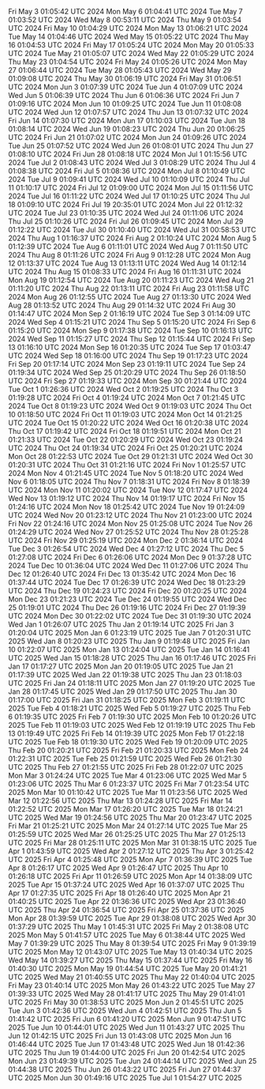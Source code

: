 Fri May  3 01:05:42 UTC 2024
Mon May  6 01:04:41 UTC 2024
Tue May  7 01:03:52 UTC 2024
Wed May  8 00:53:11 UTC 2024
Thu May  9 01:03:54 UTC 2024
Fri May 10 01:04:29 UTC 2024
Mon May 13 01:06:21 UTC 2024
Tue May 14 01:04:46 UTC 2024
Wed May 15 01:05:22 UTC 2024
Thu May 16 01:04:53 UTC 2024
Fri May 17 01:05:24 UTC 2024
Mon May 20 01:05:33 UTC 2024
Tue May 21 01:05:07 UTC 2024
Wed May 22 01:05:29 UTC 2024
Thu May 23 01:04:54 UTC 2024
Fri May 24 01:05:26 UTC 2024
Mon May 27 01:06:44 UTC 2024
Tue May 28 01:05:43 UTC 2024
Wed May 29 01:09:08 UTC 2024
Thu May 30 01:06:19 UTC 2024
Fri May 31 01:06:51 UTC 2024
Mon Jun  3 01:07:39 UTC 2024
Tue Jun  4 01:07:09 UTC 2024
Wed Jun  5 01:06:39 UTC 2024
Thu Jun  6 01:06:36 UTC 2024
Fri Jun  7 01:09:16 UTC 2024
Mon Jun 10 01:09:25 UTC 2024
Tue Jun 11 01:08:08 UTC 2024
Wed Jun 12 01:07:57 UTC 2024
Thu Jun 13 01:07:32 UTC 2024
Fri Jun 14 01:07:30 UTC 2024
Mon Jun 17 01:10:03 UTC 2024
Tue Jun 18 01:08:14 UTC 2024
Wed Jun 19 01:08:23 UTC 2024
Thu Jun 20 01:06:25 UTC 2024
Fri Jun 21 01:07:02 UTC 2024
Mon Jun 24 01:09:26 UTC 2024
Tue Jun 25 01:07:52 UTC 2024
Wed Jun 26 01:08:01 UTC 2024
Thu Jun 27 01:08:10 UTC 2024
Fri Jun 28 01:08:18 UTC 2024
Mon Jul  1 01:15:56 UTC 2024
Tue Jul  2 01:08:43 UTC 2024
Wed Jul  3 01:08:29 UTC 2024
Thu Jul  4 01:08:38 UTC 2024
Fri Jul  5 01:08:36 UTC 2024
Mon Jul  8 01:10:49 UTC 2024
Tue Jul  9 01:09:41 UTC 2024
Wed Jul 10 01:10:09 UTC 2024
Thu Jul 11 01:10:17 UTC 2024
Fri Jul 12 01:09:00 UTC 2024
Mon Jul 15 01:11:56 UTC 2024
Tue Jul 16 01:11:22 UTC 2024
Wed Jul 17 01:10:25 UTC 2024
Thu Jul 18 01:09:10 UTC 2024
Fri Jul 19 20:35:01 UTC 2024
Mon Jul 22 01:12:32 UTC 2024
Tue Jul 23 01:10:35 UTC 2024
Wed Jul 24 01:11:06 UTC 2024
Thu Jul 25 01:10:26 UTC 2024
Fri Jul 26 01:09:45 UTC 2024
Mon Jul 29 01:12:22 UTC 2024
Tue Jul 30 01:10:40 UTC 2024
Wed Jul 31 00:58:53 UTC 2024
Thu Aug  1 01:16:37 UTC 2024
Fri Aug  2 01:10:24 UTC 2024
Mon Aug  5 01:12:39 UTC 2024
Tue Aug  6 01:11:01 UTC 2024
Wed Aug  7 01:11:50 UTC 2024
Thu Aug  8 01:11:26 UTC 2024
Fri Aug  9 01:12:28 UTC 2024
Mon Aug 12 01:13:37 UTC 2024
Tue Aug 13 01:13:11 UTC 2024
Wed Aug 14 01:12:14 UTC 2024
Thu Aug 15 01:08:33 UTC 2024
Fri Aug 16 01:11:31 UTC 2024
Mon Aug 19 01:12:54 UTC 2024
Tue Aug 20 01:11:23 UTC 2024
Wed Aug 21 01:11:20 UTC 2024
Thu Aug 22 01:13:11 UTC 2024
Fri Aug 23 01:11:58 UTC 2024
Mon Aug 26 01:12:55 UTC 2024
Tue Aug 27 01:13:30 UTC 2024
Wed Aug 28 01:13:52 UTC 2024
Thu Aug 29 01:14:32 UTC 2024
Fri Aug 30 01:14:47 UTC 2024
Mon Sep  2 01:16:19 UTC 2024
Tue Sep  3 01:14:09 UTC 2024
Wed Sep  4 01:15:21 UTC 2024
Thu Sep  5 01:15:20 UTC 2024
Fri Sep  6 01:15:20 UTC 2024
Mon Sep  9 01:17:38 UTC 2024
Tue Sep 10 01:16:13 UTC 2024
Wed Sep 11 01:15:27 UTC 2024
Thu Sep 12 01:15:44 UTC 2024
Fri Sep 13 01:16:10 UTC 2024
Mon Sep 16 01:20:35 UTC 2024
Tue Sep 17 01:03:47 UTC 2024
Wed Sep 18 01:16:00 UTC 2024
Thu Sep 19 01:17:23 UTC 2024
Fri Sep 20 01:17:14 UTC 2024
Mon Sep 23 01:19:11 UTC 2024
Tue Sep 24 01:19:34 UTC 2024
Wed Sep 25 01:20:29 UTC 2024
Thu Sep 26 01:18:50 UTC 2024
Fri Sep 27 01:19:33 UTC 2024
Mon Sep 30 01:21:44 UTC 2024
Tue Oct  1 01:26:36 UTC 2024
Wed Oct  2 01:19:25 UTC 2024
Thu Oct  3 01:19:28 UTC 2024
Fri Oct  4 01:19:24 UTC 2024
Mon Oct  7 01:21:45 UTC 2024
Tue Oct  8 01:19:23 UTC 2024
Wed Oct  9 01:19:03 UTC 2024
Thu Oct 10 01:18:50 UTC 2024
Fri Oct 11 01:19:03 UTC 2024
Mon Oct 14 01:21:25 UTC 2024
Tue Oct 15 01:20:22 UTC 2024
Wed Oct 16 01:20:38 UTC 2024
Thu Oct 17 01:19:42 UTC 2024
Fri Oct 18 01:19:51 UTC 2024
Mon Oct 21 01:21:33 UTC 2024
Tue Oct 22 01:20:29 UTC 2024
Wed Oct 23 01:19:24 UTC 2024
Thu Oct 24 01:19:34 UTC 2024
Fri Oct 25 01:20:21 UTC 2024
Mon Oct 28 01:22:53 UTC 2024
Tue Oct 29 01:21:31 UTC 2024
Wed Oct 30 01:20:31 UTC 2024
Thu Oct 31 01:21:16 UTC 2024
Fri Nov  1 01:25:57 UTC 2024
Mon Nov  4 01:21:45 UTC 2024
Tue Nov  5 01:18:20 UTC 2024
Wed Nov  6 01:18:05 UTC 2024
Thu Nov  7 01:18:31 UTC 2024
Fri Nov  8 01:18:39 UTC 2024
Mon Nov 11 01:20:02 UTC 2024
Tue Nov 12 01:17:47 UTC 2024
Wed Nov 13 01:19:12 UTC 2024
Thu Nov 14 01:19:17 UTC 2024
Fri Nov 15 01:24:16 UTC 2024
Mon Nov 18 01:25:42 UTC 2024
Tue Nov 19 01:24:09 UTC 2024
Wed Nov 20 01:23:12 UTC 2024
Thu Nov 21 01:23:00 UTC 2024
Fri Nov 22 01:24:16 UTC 2024
Mon Nov 25 01:25:08 UTC 2024
Tue Nov 26 01:24:29 UTC 2024
Wed Nov 27 01:25:52 UTC 2024
Thu Nov 28 01:25:28 UTC 2024
Fri Nov 29 01:25:19 UTC 2024
Mon Dec  2 01:36:14 UTC 2024
Tue Dec  3 01:26:54 UTC 2024
Wed Dec  4 01:27:12 UTC 2024
Thu Dec  5 01:27:08 UTC 2024
Fri Dec  6 01:26:06 UTC 2024
Mon Dec  9 01:37:28 UTC 2024
Tue Dec 10 01:36:04 UTC 2024
Wed Dec 11 01:27:06 UTC 2024
Thu Dec 12 01:26:40 UTC 2024
Fri Dec 13 01:35:42 UTC 2024
Mon Dec 16 01:37:44 UTC 2024
Tue Dec 17 01:26:39 UTC 2024
Wed Dec 18 01:23:29 UTC 2024
Thu Dec 19 01:24:23 UTC 2024
Fri Dec 20 01:20:25 UTC 2024
Mon Dec 23 01:21:23 UTC 2024
Tue Dec 24 01:19:55 UTC 2024
Wed Dec 25 01:19:01 UTC 2024
Thu Dec 26 01:19:16 UTC 2024
Fri Dec 27 01:19:39 UTC 2024
Mon Dec 30 01:22:02 UTC 2024
Tue Dec 31 01:19:30 UTC 2024
Wed Jan  1 01:26:07 UTC 2025
Thu Jan  2 01:19:14 UTC 2025
Fri Jan  3 01:20:04 UTC 2025
Mon Jan  6 01:23:19 UTC 2025
Tue Jan  7 01:20:31 UTC 2025
Wed Jan  8 01:20:23 UTC 2025
Thu Jan  9 01:19:48 UTC 2025
Fri Jan 10 01:22:07 UTC 2025
Mon Jan 13 01:24:04 UTC 2025
Tue Jan 14 01:16:41 UTC 2025
Wed Jan 15 01:18:28 UTC 2025
Thu Jan 16 01:17:46 UTC 2025
Fri Jan 17 01:17:27 UTC 2025
Mon Jan 20 01:19:05 UTC 2025
Tue Jan 21 01:17:39 UTC 2025
Wed Jan 22 01:19:38 UTC 2025
Thu Jan 23 01:18:03 UTC 2025
Fri Jan 24 01:18:11 UTC 2025
Mon Jan 27 01:19:20 UTC 2025
Tue Jan 28 01:17:45 UTC 2025
Wed Jan 29 01:17:50 UTC 2025
Thu Jan 30 01:17:00 UTC 2025
Fri Jan 31 01:18:25 UTC 2025
Mon Feb  3 01:19:11 UTC 2025
Tue Feb  4 01:18:21 UTC 2025
Wed Feb  5 01:19:27 UTC 2025
Thu Feb  6 01:19:35 UTC 2025
Fri Feb  7 01:19:30 UTC 2025
Mon Feb 10 01:20:26 UTC 2025
Tue Feb 11 01:19:03 UTC 2025
Wed Feb 12 01:19:19 UTC 2025
Thu Feb 13 01:19:49 UTC 2025
Fri Feb 14 01:19:39 UTC 2025
Mon Feb 17 01:22:18 UTC 2025
Tue Feb 18 01:19:30 UTC 2025
Wed Feb 19 01:20:09 UTC 2025
Thu Feb 20 01:20:21 UTC 2025
Fri Feb 21 01:20:33 UTC 2025
Mon Feb 24 01:22:31 UTC 2025
Tue Feb 25 01:21:59 UTC 2025
Wed Feb 26 01:21:30 UTC 2025
Thu Feb 27 01:21:55 UTC 2025
Fri Feb 28 01:22:07 UTC 2025
Mon Mar  3 01:24:24 UTC 2025
Tue Mar  4 01:23:06 UTC 2025
Wed Mar  5 01:23:06 UTC 2025
Thu Mar  6 01:23:37 UTC 2025
Fri Mar  7 01:23:54 UTC 2025
Mon Mar 10 01:10:42 UTC 2025
Tue Mar 11 01:23:56 UTC 2025
Wed Mar 12 01:22:56 UTC 2025
Thu Mar 13 01:24:28 UTC 2025
Fri Mar 14 01:22:52 UTC 2025
Mon Mar 17 01:26:20 UTC 2025
Tue Mar 18 01:24:21 UTC 2025
Wed Mar 19 01:24:56 UTC 2025
Thu Mar 20 01:23:47 UTC 2025
Fri Mar 21 01:25:21 UTC 2025
Mon Mar 24 01:27:14 UTC 2025
Tue Mar 25 01:25:59 UTC 2025
Wed Mar 26 01:25:25 UTC 2025
Thu Mar 27 01:25:13 UTC 2025
Fri Mar 28 01:25:11 UTC 2025
Mon Mar 31 01:38:15 UTC 2025
Tue Apr  1 01:43:59 UTC 2025
Wed Apr  2 01:27:12 UTC 2025
Thu Apr  3 01:25:42 UTC 2025
Fri Apr  4 01:25:48 UTC 2025
Mon Apr  7 01:36:39 UTC 2025
Tue Apr  8 01:26:17 UTC 2025
Wed Apr  9 01:26:47 UTC 2025
Thu Apr 10 01:26:18 UTC 2025
Fri Apr 11 01:26:59 UTC 2025
Mon Apr 14 01:38:09 UTC 2025
Tue Apr 15 01:37:24 UTC 2025
Wed Apr 16 01:37:07 UTC 2025
Thu Apr 17 01:27:35 UTC 2025
Fri Apr 18 01:26:40 UTC 2025
Mon Apr 21 01:40:25 UTC 2025
Tue Apr 22 01:36:36 UTC 2025
Wed Apr 23 01:36:40 UTC 2025
Thu Apr 24 01:36:54 UTC 2025
Fri Apr 25 01:37:36 UTC 2025
Mon Apr 28 01:39:59 UTC 2025
Tue Apr 29 01:38:08 UTC 2025
Wed Apr 30 01:37:29 UTC 2025
Thu May  1 01:45:31 UTC 2025
Fri May  2 01:38:08 UTC 2025
Mon May  5 01:41:57 UTC 2025
Tue May  6 01:38:44 UTC 2025
Wed May  7 01:39:29 UTC 2025
Thu May  8 01:39:54 UTC 2025
Fri May  9 01:39:19 UTC 2025
Mon May 12 01:43:07 UTC 2025
Tue May 13 01:40:34 UTC 2025
Wed May 14 01:39:27 UTC 2025
Thu May 15 01:37:44 UTC 2025
Fri May 16 01:40:30 UTC 2025
Mon May 19 01:44:54 UTC 2025
Tue May 20 01:41:21 UTC 2025
Wed May 21 01:40:55 UTC 2025
Thu May 22 01:40:04 UTC 2025
Fri May 23 01:40:14 UTC 2025
Mon May 26 01:43:22 UTC 2025
Tue May 27 01:39:33 UTC 2025
Wed May 28 01:41:17 UTC 2025
Thu May 29 01:41:01 UTC 2025
Fri May 30 01:38:53 UTC 2025
Mon Jun  2 01:45:51 UTC 2025
Tue Jun  3 01:42:36 UTC 2025
Wed Jun  4 01:42:51 UTC 2025
Thu Jun  5 01:41:42 UTC 2025
Fri Jun  6 01:41:20 UTC 2025
Mon Jun  9 01:47:51 UTC 2025
Tue Jun 10 01:44:01 UTC 2025
Wed Jun 11 01:43:27 UTC 2025
Thu Jun 12 01:42:15 UTC 2025
Fri Jun 13 01:43:08 UTC 2025
Mon Jun 16 01:46:44 UTC 2025
Tue Jun 17 01:43:48 UTC 2025
Wed Jun 18 01:42:36 UTC 2025
Thu Jun 19 01:44:00 UTC 2025
Fri Jun 20 01:42:54 UTC 2025
Mon Jun 23 01:49:39 UTC 2025
Tue Jun 24 01:44:14 UTC 2025
Wed Jun 25 01:44:38 UTC 2025
Thu Jun 26 01:43:22 UTC 2025
Fri Jun 27 01:44:37 UTC 2025
Mon Jun 30 01:49:16 UTC 2025
Tue Jul  1 01:54:27 UTC 2025
